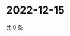 # 2022-12-15

共 0 条

<!-- BEGIN WEIBO -->
<!-- 最后更新时间 Thu Dec 15 2022 15:12:56 GMT+0800 (China Standard Time) -->

<!-- END WEIBO -->
